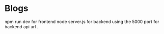 # Blogs

npm run dev for frontend 
node server.js for backend
using the 5000 port for backend api url . 
